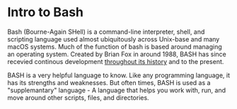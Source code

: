 # Intro to Bash

Bash (Bourne-Again SHell) is a command-line interpreter, shell, and scripting language used almost ubiquitously across Unix-base and many macOS systems. Much of the function of bash is based around managing an operating system. Created by Brian Fox in around 1988, BASH has since recevied continous development [throughout its history](https://developer.ibm.com/tutorials/l-linux-shells/) and to the present. 

BASH is a very helpful language to know. Like any programming language, it has its strengths and weaknesses. But often times, BASH is used as a "supplemantary" language - A language that helps you work with, run, and move around other scripts, files, and directories. 
